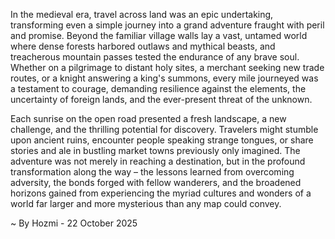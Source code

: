
In the medieval era, travel across land was an epic undertaking, transforming even a simple journey into a grand adventure fraught with peril and promise. Beyond the familiar village walls lay a vast, untamed world where dense forests harbored outlaws and mythical beasts, and treacherous mountain passes tested the endurance of any brave soul. Whether on a pilgrimage to distant holy sites, a merchant seeking new trade routes, or a knight answering a king's summons, every mile journeyed was a testament to courage, demanding resilience against the elements, the uncertainty of foreign lands, and the ever-present threat of the unknown.

Each sunrise on the open road presented a fresh landscape, a new challenge, and the thrilling potential for discovery. Travelers might stumble upon ancient ruins, encounter people speaking strange tongues, or share stories and ale in bustling market towns previously only imagined. The adventure was not merely in reaching a destination, but in the profound transformation along the way – the lessons learned from overcoming adversity, the bonds forged with fellow wanderers, and the broadened horizons gained from experiencing the myriad cultures and wonders of a world far larger and more mysterious than any map could convey.

~ By Hozmi - 22 October 2025
